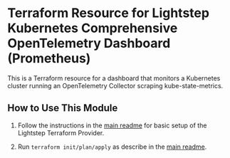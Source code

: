 # Terraform Resource for Lightstep Kubernetes Comprehensive OpenTelemetry Dashboard (Prometheus)

This is a Terraform resource for a dashboard that monitors a Kubernetes cluster running an OpenTelemetry Collector scraping kube-state-metrics.


## How to Use This Module

1. Follow the instructions in the [main readme](https://github.com/lightstep/terraform-opentelemetry-dashboards) for basic setup of the Lightstep Terraform Provider.

1. Run `terraform init/plan/apply` as describe in the [main readme](https://github.com/lightstep/terraform-opentelemetry-dashboards).
